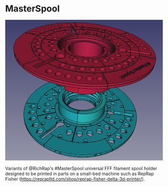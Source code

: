 # MasterSpool

![CAD design](cad-pic.png)

Variants of @RichRap's #MasterSpool universal FFF filament spool holder designed to be printed in parts on a small-bed machine such as RepRap Fisher (https://reprapltd.com/shop/reprap-fisher-delta-3d-printer/).
